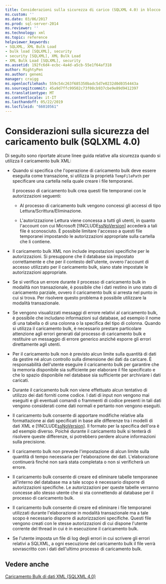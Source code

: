 ```yaml
---
title: Considerazioni sulla sicurezza di carico (SQLXML 4.0) in blocco | Microsoft Docs
ms.custom: ''
ms.date: 03/06/2017
ms.prod: sql-server-2014
ms.reviewer: ''
ms.technology: xml
ms.topic: reference
helpviewer_keywords:
- SQLXML, XML Bulk Load
- bulk load [SQLXML], security
- security [SQLXML], XML Bulk Load
- XML Bulk Load [SQLXML], security
ms.assetid: 192fc6d4-ecbc-4a4d-a5cb-55e1f64af318
author: MightyPen
ms.author: genemi
manager: craigg
ms.openlocfilehash: 559c54c263f685350badc5d7e0232d0d0354443a
ms.sourcegitcommit: 45a9d7ffc99502c73f08cb937cbe9e89d9412397
ms.translationtype: MT
ms.contentlocale: it-IT
ms.lasthandoff: 05/22/2019
ms.locfileid: "66010561"
---
```

# <a name="bulk-load-security-considerations-sqlxml-40"></a>Considerazioni sulla sicurezza del caricamento bulk (SQLXML 4.0)
  Di seguito sono riportate alcune linee guida relative alla sicurezza quando si utilizza il caricamento bulk XML:  
  
-   Quando si specifica che l'operazione di caricamento bulk deve essere eseguita come transazione, si utilizza la proprietà `TempFilePath` per specificare una cartella nella quale creare i file temporanei.  
  
     Il processo di caricamento bulk crea questi file temporanei con le autorizzazioni seguenti:  
  
    -   Al processo di caricamento bulk vengono concessi gli accessi di tipo Lettura/Scrittura/Eliminazione.  
  
    -   L'autorizzazione Lettura viene concessa a tutti gli utenti, in quanto l'account con cui Microsoft [!INCLUDE[ssNoVersion](../../../includes/ssnoversion-md.md)] accederà a tali file è sconosciuto. È possibile limitare l'accesso a questi file temporanei impostando le autorizzazioni appropriate sulla cartella che li contiene.  
  
-   Il caricamento bulk XML non include impostazioni specifiche per le autorizzazioni. Si presuppone che il database sia impostato correttamente e che per il contesto dell'utente, ovvero l'account di accesso utilizzato per il caricamento bulk, siano state impostate le autorizzazioni appropriate.  
  
-   Se si verifica un errore durante il processo di caricamento bulk in modalità non transazionale, è possibile che i dati restino in uno stato di caricamento parziale, ovvero il caricamento bulk si arresta nel punto in cui si trova. Per risolvere questo problema è possibile utilizzare la modalità transazionale.  
  
-   Se vengono visualizzati messaggi di errore relativi al caricamento bulk, è possibile che includano informazioni sul database, ad esempio il nome di una tabella o di una colonna o la specifica del tipo di colonna. Quando si utilizza il caricamento bulk, è necessario prestare particolare attenzione agli errori generati dal processo di caricamento bulk e restituire un messaggio di errore generico anziché esporre gli errori direttamente agli utenti.  
  
-   Per il caricamento bulk non è previsto alcun limite sulla quantità di dati da gestire né alcun controllo sulla dimensione dei dati da caricare. È responsabilità dell'utente eseguire il caricamento bulk per garantire che la memoria disponibile sia sufficiente per elaborare il file specificato e che lo spazio disponibile nel database sia sufficiente per archiviare i dati caricati.  
  
-   Durante il caricamento bulk non viene effettuato alcun tentativo di utilizzo dei dati forniti come codice. I dati di input non vengono mai eseguiti e gli eventuali comandi o frammenti di codice presenti in tali dati vengono considerati come dati normali e pertanto non vengono eseguiti.  
  
-   Il caricamento bulk consente di apportare modifiche relative alla formattazione ai dati specificati in base alle differenze tra i modelli di dati XML e [!INCLUDE[ssNoVersion](../../../includes/ssnoversion-md.md)]. Il formato per la specifica dell'ora è ad esempio diverso. Poiché durante il caricamento bulk si tenterà di risolvere queste differenze, si potrebbero perdere alcune informazioni sulla precisione.  
  
-   Il caricamento bulk non prevede l'impostazione di alcun limite sulla quantità di tempo necessaria per l'elaborazione dei dati. L'elaborazione continuerà finché non sarà stata completata o non si verificherà un errore.  
  
-   Il caricamento bulk consente di creare ed eliminare tabelle temporanee all'interno del database ma a tale scopo è necessario disporre di autorizzazioni specifiche. Le autorizzazioni per queste tabelle verranno concesse allo stesso utente che si sta connettendo al database per il processo di caricamento bulk.  
  
-   Il caricamento bulk consente di creare ed eliminare i file temporanei utilizzati durante l'elaborazione in modalità transazionale ma a tale scopo è necessario disporre di autorizzazioni specifiche. Questi file vengono creati con le stesse autorizzazioni di cui dispone l'utente corrente del thread in cui è in esecuzione il caricamento bulk.  
  
-   Se l'utente imposta un file di log degli errori in cui scrivere gli errori relativi a SQLXML, a ogni esecuzione del caricamento bulk il file verrà sovrascritto con i dati dell'ultimo processo di caricamento bulk.  
  
## <a name="see-also"></a>Vedere anche  
 [Caricamento Bulk di dati XML &#40;SQLXML 4.0&#41;](../bulk-load-xml/performing-bulk-load-of-xml-data-sqlxml-4-0.md)  
  
  
